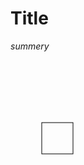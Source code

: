 # Title
*summery*



<svg width="10cm" height="10cm">
    <rect x="50" y="100" width="50" height="50" style="stroke: #000000; fill: none;">
    </rect>
</svg>
